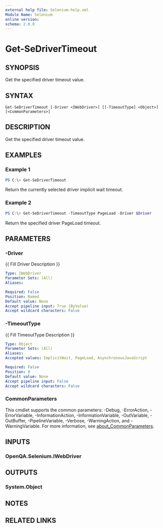 ```yaml
---
external help file: Selenium-help.xml
Module Name: Selenium
online version:
schema: 2.0.0
---
```


# Get-SeDriverTimeout

## SYNOPSIS
Get the specified driver timeout value.

## SYNTAX

```
Get-SeDriverTimeout [-Driver <IWebDriver>] [[-TimeoutType] <Object>] [<CommonParameters>]
```

## DESCRIPTION
Get the specified driver timeout value.

## EXAMPLES

### Example 1
```powershell
PS C:\> Get-SeDriverTimeout
```

Return the currently selected driver implicit wait timeout.

### Example 2
```powershell
PS C:\> Get-SeDriverTimeout -TimeoutType PageLoad -Driver $Driver
```

Return the specified driver PageLoad timeout.

## PARAMETERS

### -Driver
{{ Fill Driver Description }}

```yaml
Type: IWebDriver
Parameter Sets: (All)
Aliases:

Required: False
Position: Named
Default value: None
Accept pipeline input: True (ByValue)
Accept wildcard characters: False
```

### -TimeoutType
{{ Fill TimeoutType Description }}

```yaml
Type: Object
Parameter Sets: (All)
Aliases:
Accepted values: ImplicitWait, PageLoad, AsynchronousJavaScript

Required: False
Position: 0
Default value: None
Accept pipeline input: False
Accept wildcard characters: False
```

### CommonParameters
This cmdlet supports the common parameters: -Debug, -ErrorAction, -ErrorVariable, -InformationAction, -InformationVariable, -OutVariable, -OutBuffer, -PipelineVariable, -Verbose, -WarningAction, and -WarningVariable. For more information, see [about_CommonParameters](http://go.microsoft.com/fwlink/?LinkID=113216).

## INPUTS

### OpenQA.Selenium.IWebDriver

## OUTPUTS

### System.Object
## NOTES

## RELATED LINKS
